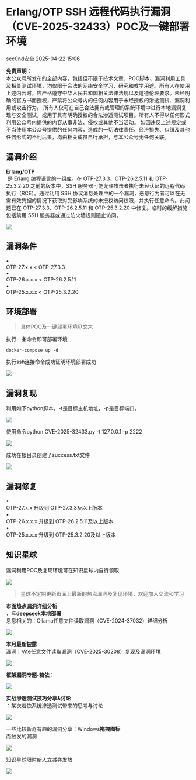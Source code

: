 #  Erlang/OTP SSH 远程代码执行漏洞（CVE-2025-32433）POC及一键部署环境   
 sec0nd安全   2025-04-22 15:06  
  
**免责声明：**  
本公众号所发布的全部内容，包括但不限于技术文章、POC脚本、漏洞利用工具及相关测试环境，均仅限于合法的网络安全学习、研究和教学用途。所有人在使用上述内容时，应严格遵守中华人民共和国相关法律法规以及道德伦理要求。未经明确的官方书面授权，严禁将公众号内的任何内容用于未经授权的渗透测试、漏洞利用或攻击行为。 所有人仅可在自己合法拥有或管理的系统环境中进行本地漏洞复现与安全测试，或用于具有明确授权的合法渗透测试项目。所有人不得以任何形式利用公众号内提供的内容从事非法、侵权或其他不当活动。 如因违反上述规定或不当使用本公众号提供的任何内容，造成的一切法律责任、经济损失、纠纷及其他任何形式的不利后果，均由相关成员自行承担，与本公众号无任何关联。  
## 漏洞介绍  
  
**Erlang/OTP**  
 是 Erlang 编程语言的一组库。在 OTP-27.3.3、OTP-26.2.5.11 和 OTP-25.3.2.20 之前的版本中，SSH 服务器可能允许攻击者执行未经认证的远程代码执行（RCE）。通过利用 SSH 协议消息处理中的一个漏洞，恶意行为者可以在无需有效凭据的情况下获取对受影响系统的未授权访问权限，并执行任意命令。此问题已在 OTP-27.3.3、OTP-26.2.5.11 和 OTP-25.3.2.20 中修复。临时的缓解措施包括禁用 SSH 服务器或通过防火墙规则阻止访问。  
  
![](https://mmbiz.qpic.cn/sz_mmbiz_jpg/I2eHcAFia5S5JC9Ok40dCt4wllf93dM4h4uJScaGFwk9YhaBjBKDbkYiaiaece8abVCbusqRp1J62ZxnKicqicNTGHw/640?wx_fmt=jpeg&from=appmsg "")  
## 漏洞条件  
  
•  
OTP-27.x.x < OTP-27.3.3  
•  
OTP-26.x.x.x < OTP-26.2.5.11  
•  
OTP-25.x.x.x < OTP-25.3.2.20  
## 环境部署  
> 具体POC及一键部署环境见文末  
  
  
执行一条命令即可部署环境  
```
docker-compose up -d
```  
  
执行ssh连接命令成功证明环境部署成功  
  
![](https://mmbiz.qpic.cn/sz_mmbiz_png/I2eHcAFia5S5JC9Ok40dCt4wllf93dM4h4zLc5A88X7lS5DfEh7SdAtV5f07KfUCagcqwY4viaDLUmxVMHetR0lQ/640?wx_fmt=png&from=appmsg "")  
## 漏洞复现  
  
利用如下python脚本，-t是目标主机地址，-p是目标端口。  
  
![](https://mmbiz.qpic.cn/sz_mmbiz_png/I2eHcAFia5S5JC9Ok40dCt4wllf93dM4hGlNwFQ5Rso3ibDWgyjCmnHqhrxFYWBeRFOpwYwEXNenicJNYDx0cGSYA/640?wx_fmt=png&from=appmsg "")  
  
使用命令python CVE-2025-32433.py -t 127.0.0.1 -p 2222  
  
![](https://mmbiz.qpic.cn/sz_mmbiz_png/I2eHcAFia5S5JC9Ok40dCt4wllf93dM4hE9hASiazhia85aLCaMLr2ribep2PicPgp6No6ZIG6N3VeIRf4lia9dc7uibg/640?wx_fmt=png&from=appmsg "")  
  
成功在根目录创建了success.txt文件  
  
![](https://mmbiz.qpic.cn/sz_mmbiz_png/I2eHcAFia5S5JC9Ok40dCt4wllf93dM4hE7DddDFqxZzSeLA5eiczPEgrOvtsCg4FhgE8gjicRNprx3jDY1RehEPg/640?wx_fmt=png&from=appmsg "")  
## 漏洞修复  
  
•  
OTP-27.x.x 升级到 OTP-27.3.3及以上版本  
•  
OTP-26.x.x.x 升级到 OTP-26.2.5.11及以上版本  
•  
OTP-25.x.x.x 升级到 OTP-25.3.2.20及以上版本  
## 知识星球  
  
漏洞利用POC及复现环境可在知识星球内自行领取  
  
![](https://mmbiz.qpic.cn/sz_mmbiz_png/I2eHcAFia5S5JC9Ok40dCt4wllf93dM4hnPt8LZROjD5lpymGdyZHYHgrCwCBbs3VDWaoFB6h9Uv0wdJv9XibONA/640?wx_fmt=png&from=appmsg "")  
> 星球不定期更新市面上最新的热点漏洞及复现环境，欢迎加入交流和学习  
  
  
**市面热点漏洞详细分析**  
，与**deepseek本地部署**  
息息相关的：Ollama任意文件读取漏洞（CVE-2024-37032）详细分析  
  
![](https://mmbiz.qpic.cn/sz_mmbiz_png/I2eHcAFia5S5JC9Ok40dCt4wllf93dM4hW6UichBCsVNZ66gXCVJptlBSNn8gricvL2bCVgasGsvsDia4bXHnaU2oQ/640?wx_fmt=png&from=appmsg "")  
  
**本月最新披露**  
漏洞：Vite任意文件读取漏洞（CVE-2025-30208）复现及漏洞环境  
  
![](https://mmbiz.qpic.cn/sz_mmbiz_png/I2eHcAFia5S5JC9Ok40dCt4wllf93dM4hRkrl301ichrQzX591XptiaBnnzqkYUic7vRFJ7wYWwjvSpmesRdGk3lyQ/640?wx_fmt=png&from=appmsg "")  
  
**框架漏洞专题-若依：**  
  
![](https://mmbiz.qpic.cn/sz_mmbiz_png/I2eHcAFia5S5JC9Ok40dCt4wllf93dM4h941GN3bZibEF3AFOeh6fhoE3ibFOuuiacO8Xcb1vvliaeafPTgRQ3NNiaDw/640?wx_fmt=png&from=appmsg "")  
  
**实战渗透测试技巧分享&讨论**  
：某次若依系统渗透测试带来的思考与讨论  
  
![](https://mmbiz.qpic.cn/sz_mmbiz_png/I2eHcAFia5S5JC9Ok40dCt4wllf93dM4hkGMYDkRLZBzcTMLflOlnc0eLh8L0f62eRSTyxSpaCkicKWchNXiaUlnA/640?wx_fmt=png&from=appmsg "")  
  
一些比较新奇有趣的漏洞分享：Windows**拖拽图标**  
而触发的漏洞  
  
![](https://mmbiz.qpic.cn/sz_mmbiz_png/I2eHcAFia5S5JC9Ok40dCt4wllf93dM4hXQGeLWDFia1dRrCx0rW4G0oa5yh7bwOiapdxHFXLiatpURwJIIS6Cz3Vg/640?wx_fmt=png&from=appmsg "")  
  
知识星球限时新人立减券发放  
  
![](https://mmbiz.qpic.cn/sz_mmbiz_png/I2eHcAFia5S5JC9Ok40dCt4wllf93dM4hRulSnEjibjm5x8KfpIOkxSR2y4jkJZWJWKsSPJ6xpXWkYWm5rYKUlAQ/640?wx_fmt=png&from=appmsg "")  
  
  
  
